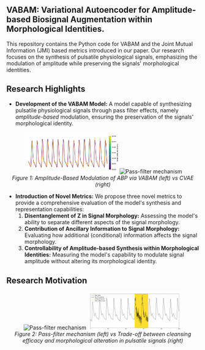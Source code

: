 ## VABAM: Variational Autoencoder for Amplitude-based Biosignal Augmentation within Morphological Identities.

This repository contains the Python code for VABAM and the Joint Mutual Information (JMI) based metrics introduced in our paper. Our research focuses on the synthesis of pulsatile physiological signals, emphasizing the modulation of amplitude while preserving the signals' morphological identities.

## Research Highlights

- **Development of the VABAM Model:** A model capable of synthesizing pulsatile physiological signals through pass filter effects, namely *amplitude-based* modulation, ensuring the preservation of the signals' morphological identity.

<p align="center">
  <img src="https://github.com/JunetaeKim/VABAM/blob/main/Figures/diffusion_animation_vabam_gradient_color55.gif" width="49%" alt="Pass-filter mechanism">
  <img src="https://github.com/JunetaeKim/VABAM/blob/main/Figures/diffusion_animation_convae_gradient_color55.gif" width="49%" alt="Pass-filter mechanism">
  <br>
  <em>Figure 1: Amplitude-Based Modulation of ABP via VABAM (left) vs CVAE (right) </em>  
</p>

- **Introduction of Novel Metrics:** We propose three novel metrics to provide a comprehensive evaluation of the model's synthesis and representation capabilities:
  1. **Disentanglement of Z in Signal Morphology:** Assessing the model's ability to separate different aspects of the signal morphology.
  2. **Contribution of Ancillary Information to Signal Morphology:** Evaluating how additional (conditional) information affects the signal morphology.
  3. **Controllability of Amplitude-based Synthesis within Morphological Identities:** Measuring the model's capability to modulate signal amplitude without altering its morphological identity.
 

## Research Motivation
<p align="center">
  <img src="https://github.com/JunetaeKim/VABAM/blob/main/Figures/signal_filter_animation.gif" width="49%" alt="Pass-filter mechanism">
  <img src="https://github.com/JunetaeKim/VABAM/blob/main/Figures/processing_animation.gif" width="49%" alt="Trade-off between cleansing efficacy and morphological alteration in pulsatile signals">
  <br>
  <em> Figure 2: Pass-filter mechanism (left) vs Trade-off between cleansing efficacy and morphological alteration in pulsatile signals (right) </em>  
</p>


